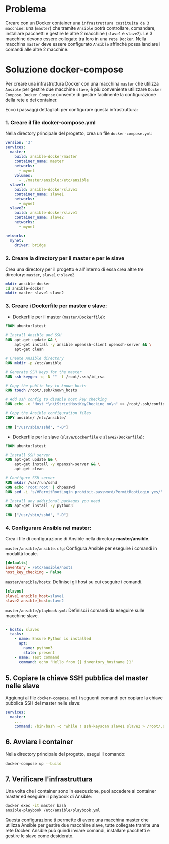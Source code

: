 # Problema
Creare con un Docker container una `infrastruttura costituita da 3 macchine`:
una (`master`) che tramite `Ansible` potrà controllare, comandare, installare pacchetti e gestire le altre 2 macchine (`slave1` e `slave2`). 
Le 3 macchine devono essere collegate tra loro in una `rete Docker`. 
Nella macchina `master` deve essere configurato `Ansible` affinché possa lanciare i comandi alle altre 2 macchine. 


# Soluzione docker-compose
Per creare una infrastruttura Docker con una macchina `master` che utilizza `Ansible` per gestire due macchine `slave`, 
è più conveniente utilizzare `Docker Compose`. 
`Docker Compose` consente di gestire facilmente la configurazione della rete e dei container.

Ecco i passaggi dettagliati per configurare questa infrastruttura:

### 1. Creare il file docker-compose.yml
Nella directory principale del progetto, crea un file `docker-compose.yml`:

```yaml
version: '3'
services:
  master:
    build: ansible-docker/master
    container_name: master
    networks:
      - mynet
    volumes:
      - ./master/ansible:/etc/ansible
  slave1:
    build: ansible-docker/slave1
    container_name: slave1
    networks:
      - mynet
  slave2:
    build: ansible-docker/slave1
    container_name: slave2
    networks:
      - mynet

networks:
  mynet:
    driver: bridge
```

### 2. Creare la directory per il master e per le slave
Crea una directory per il progetto e all'interno di essa crea altre tre directory: `master`, `slave1` e `slave2`.
```bash
mkdir ansible-docker
cd ansible-docker
mkdir master slave1 slave2
```


### 3. Creare i Dockerfile per master e slave:
- Dockerfile per il master (`master/Dockerfile`):
```dockerfile
FROM ubuntu:latest

# Install Ansible and SSH
RUN apt-get update && \
    apt-get install -y ansible openssh-client openssh-server && \
    apt-get clean

# Create Ansible directory
RUN mkdir -p /etc/ansible

# Generate SSH keys for the master
RUN ssh-keygen -q -N "" -f /root/.ssh/id_rsa

# Copy the public key to known hosts
RUN touch /root/.ssh/known_hosts

# Add ssh config to disable host key checking
RUN echo -e "Host *\n\tStrictHostKeyChecking no\n" >> /root/.ssh/config

# Copy the Ansible configuration files
COPY ansible/ /etc/ansible/

CMD ["/usr/sbin/sshd", "-D"]
```

- Dockerfile per le slave (`slave/Dockerfile` e `slave2/Dockerfile`):
```dockerfile
FROM ubuntu:latest

# Install SSH server
RUN apt-get update && \
    apt-get install -y openssh-server && \
    apt-get clean

# Configure SSH server
RUN mkdir /var/run/sshd
RUN echo 'root:root' | chpasswd
RUN sed -i 's/#PermitRootLogin prohibit-password/PermitRootLogin yes/' /etc/ssh/sshd_config

# Install any additional packages you need
RUN apt-get install -y python3

CMD ["/usr/sbin/sshd", "-D"]
```

### 4.  Configurare Ansible nel master:
Crea i file di configurazione di Ansible nella directory **master/ansible**.

`master/ansible/ansible.cfg`: Configura Ansible per eseguire i comandi in modalità locale.
```ini
[defaults]
inventory = /etc/ansible/hosts
host_key_checking = False
```

`master/ansible/hosts`: Definisci gli host su cui eseguire i comandi.
```ini
[slaves]
slave1 ansible_host=slave1
slave2 ansible_host=slave2
```

`master/ansible/playbook.yml`: Definisci i comandi da eseguire sulle macchine slave.
```yaml
---
- hosts: slaves
  tasks:
    - name: Ensure Python is installed
      apt:
        name: python3
        state: present
    - name: Test command
      command: echo "Hello from {{ inventory_hostname }}"
```

## 5. Copiare la chiave SSH pubblica del master nelle slave
Aggiungi al file `docker-compose.yml` i seguenti comandi per copiare la chiave pubblica SSH del master nelle slave:
```yaml
services:
  master:
    ...
    command: /bin/bash -c "while ! ssh-keyscan slave1 slave2 > /root/.ssh/known_hosts; do sleep 1; done && sshpass -p root ssh-copy-id root@slave1 && sshpass -p root ssh-copy-id root@slave2 && /usr/sbin/sshd -D"

```

## 6. Avviare i container
Nella directory principale del progetto, esegui il comando:
```bash
docker-compose up --build
```

## 7. Verificare l'infrastruttura
Una volta che i container sono in esecuzione, puoi accedere al container master ed eseguire il playbook di Ansible:
```bash
docker exec -it master bash
ansible-playbook /etc/ansible/playbook.yml
```

Questa configurazione ti permette di avere una macchina master che utilizza Ansible per gestire due macchine slave, 
tutte collegate tramite una rete Docker. 
Ansible può quindi inviare comandi, installare pacchetti e gestire le slave come desiderato.

